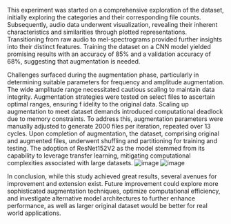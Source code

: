 
This experiment was started on a comprehensive exploration of the dataset, initially 
exploring the categories and their corresponding file counts. Subsequently, audio data 
underwent visualization, revealing their inherent characteristics and similarities through 
plotted representations. Transitioning from raw audio to mel-spectrograms provided further 
insights into their distinct features. 
Training the dataset on a CNN model yielded promising results with an accuracy of 85% 
and a validation accuracy of 68%, suggesting that augmentation is needed. 

Challenges surfaced during the augmentation phase, particularly in determining suitable 
parameters for frequency and amplitude augmentation. The wide amplitude range 
necessitated cautious scaling to maintain data integrity. 
Augmentation strategies were tested on select files to ascertain optimal ranges, ensuring 
f
 idelity to the original data. Scaling up augmentation to meet dataset demands introduced 
computational deadlock due to memory constraints. To address this, augmentation 
parameters were manually adjusted to generate 2000 files per iteration, repeated over 13 
cycles. 
Upon completion of augmentation, the dataset, comprising original and augmented files, 
underwent shuffling and partitioning for training and testing. The adoption of ResNet152V2 
as the model stemmed from its capability to leverage transfer learning, mitigating 
computational complexities associated with large datasets.
![image](https://github.com/gitmewtoo/Machine-leaning-DL/assets/121586893/9d461ba6-33cc-497f-940e-ddc5c1dba21b)
![image](https://github.com/gitmewtoo/Machine-leaning-DL/assets/121586893/9292b884-82be-4371-b310-0230480f42b8)


In conclusion, while this study achieved great results, several avenues for improvement 
and extension exist. Future improvement could explore more sophisticated augmentation 
techniques, optimize computational efficiency, and investigate alternative model 
architectures to further enhance performance, as well as larger original dataset would be 
better for real world applications.
